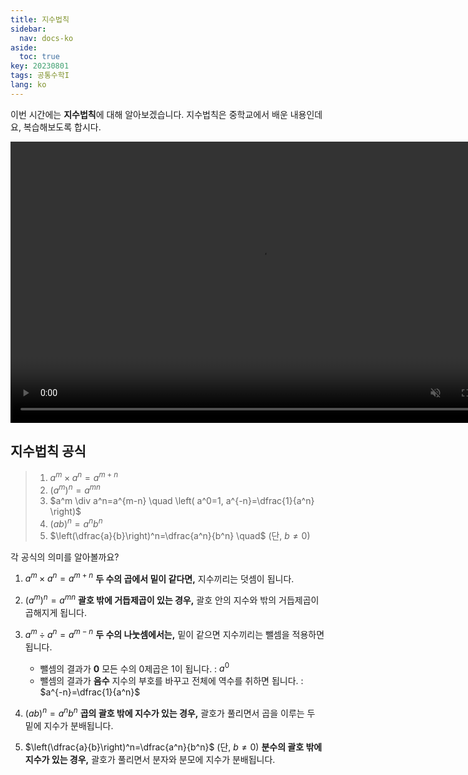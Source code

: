 ```yaml
---
title: 지수법칙
sidebar:
  nav: docs-ko
aside:
  toc: true
key: 20230801
tags: 공통수학I
lang: ko
---
```


이번 시간에는 **지수법칙**에 대해 알아보겠습니다.
지수법칙은 중학교에서 배운 내용인데요, 복습해보도록 합시다.

<video width="800" height="450" controls src="media/H11_0104_Scene1.mp4" autoplay muted></video>

## 지수법칙 공식

>1. $a^m \times a^n=a^{m+n}$
>1. $\left(a^m\right)^n=a^{m n}$
>1. $a^m \div a^n=a^{m-n} \quad \left( a^0=1, a^{-n}=\dfrac{1}{a^n} \right)$
>1. $(a b)^n=a^n b^n$
>1. $\left(\dfrac{a}{b}\right)^n=\dfrac{a^n}{b^n} \quad$ (단, $b \neq 0$)

각 공식의 의미를 알아볼까요?
1. $a^m \times a^n=a^{m+n}$
**두 수의 곱에서 밑이 같다면,** 지수끼리는 덧셈이 됩니다.

2. $\left(a^m\right)^n=a^{m n}$
**괄호 밖에 거듭제곱이 있는 경우,** 괄호 안의 지수와 밖의 거듭제곱이 곱해지게 됩니다.

3. $a^m \div a^n=a^{m-n}$
**두 수의 나눗셈에서는,** 밑이 같으면 지수끼리는 뺄셈을 적용하면 됩니다.
    * 뺄셈의 결과가 **0**
모든 수의 $0$제곱은 $1$이 됩니다. : $a^0$
    * 뺄셈의 결과가 **음수**
지수의 부호를 바꾸고 전체에 역수를 취하면 됩니다. : $a^{-n}=\dfrac{1}{a^n}$

1. $(a b)^n=a^n b^n$
**곱의 괄호 밖에 지수가 있는 경우,** 괄호가 풀리면서 곱을 이루는 두 밑에 지수가 분배됩니다.

1. $\left(\dfrac{a}{b}\right)^n=\dfrac{a^n}{b^n}$ (단, $b \neq 0$)
 **분수의 괄호 밖에 지수가 있는 경우,**  괄호가 풀리면서 분자와 분모에 지수가 분배됩니다.